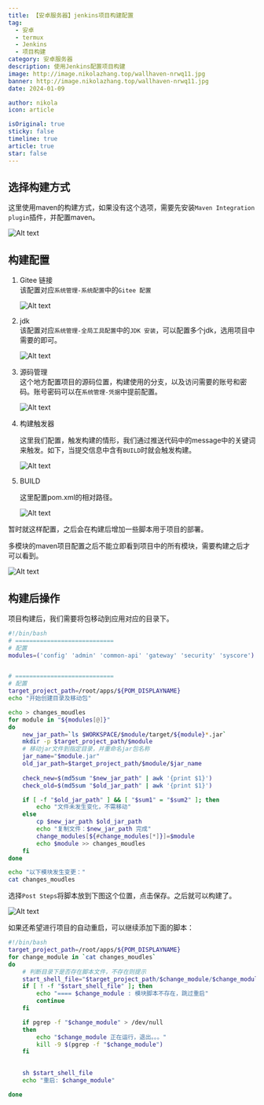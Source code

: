```yaml
---
title: 【安卓服务器】jenkins项目构建配置
tag:
  - 安卓
  - termux
  - Jenkins
  - 项目构建
category: 安卓服务器
description: 使用Jenkins配置项目构建
image: http://image.nikolazhang.top/wallhaven-nrwq11.jpg
banner: http://image.nikolazhang.top/wallhaven-nrwq11.jpg
date: 2024-01-09

author: nikola
icon: article

isOriginal: true
sticky: false
timeline: true
article: true
star: false
---
```


## 选择构建方式

这里使用maven的构建方式，如果没有这个选项，需要先安装`Maven Integration plugin`插件，并配置maven。

![Alt text](images/image-13.png)

## 构建配置

1. Gitee 链接  
    该配置对应`系统管理-系统配置`中的`Gitee 配置`

    ![Alt text](images/image-14.png)

2. jdk  
   该配置对应`系统管理-全局工具配置`中的`JDK 安装`，可以配置多个jdk，选用项目中需要的即可。

    ![Alt text](images/image-15.png)

3. 源码管理  
   这个地方配置项目的源码位置，构建使用的分支，以及访问需要的账号和密码。账号密码可以在`系统管理-凭据`中提前配置。

    ![Alt text](images/image-16.png)

4. 构建触发器

   这里我们配置，触发构建的情形，我们通过推送代码中的message中的关键词来触发。如下，当提交信息中含有`BUILD`时就会触发构建。

    ![Alt text](images/image-17.png)

5. BUILD

   这里配置pom.xml的相对路径。

    ![Alt text](images/image-12.png)

暂时就这样配置，之后会在构建后增加一些脚本用于项目的部署。

多模块的maven项目配置之后不能立即看到项目中的所有模块，需要构建之后才可以看到。

![Alt text](images/image-18.png)

## 构建后操作

项目构建后，我们需要将包移动到应用对应的目录下。

```bash
#!/bin/bash
# ============================
# 配置
modules=('config' 'admin' 'common-api' 'gateway' 'security' 'syscore')


# ============================
# 配置
target_project_path=/root/apps/${POM_DISPLAYNAME}
echo "开始创建目录及移动包"

echo > changes_moudles
for module in "${modules[@]}"
do
    new_jar_path=`ls $WORKSPACE/$module/target/${module}*.jar`
    mkdir -p $target_project_path/$module
    # 移动jar文件到指定目录，并重命名jar包名称
    jar_name="$module.jar"
    old_jar_path=$target_project_path/$module/$jar_name
    
    check_new=$(md5sum "$new_jar_path" | awk '{print $1}')
    check_old=$(md5sum "$old_jar_path" | awk '{print $1}')

    if [ -f "$old_jar_path" ] && [ "$sum1" = "$sum2" ]; then
        echo "文件未发生变化，不需移动"
    else
        cp $new_jar_path $old_jar_path
        echo "复制文件：$new_jar_path 完成"
        change_modules[${#change_modules[*]}]=$module
        echo $module >> changes_moudles 
    fi
done

echo "以下模块发生变更："
cat changes_moudles

```

选择`Post Steps`将脚本放到下图这个位置，点击保存。之后就可以构建了。

![Alt text](images/image-19.png)

如果还希望进行项目的自动重启，可以继续添加下面的脚本：

```bash
#!/bin/bash
target_project_path=/root/apps/${POM_DISPLAYNAME}
for change_module in `cat changes_moudles`
do
    # 判断目录下是否存在脚本文件，不存在则提示
    start_shell_file="$target_project_path/$change_module/$change_module-start.sh"
    if [ ! -f "$start_shell_file" ]; then
        echo "==== $change_module : 模块脚本不存在，跳过重启"
        continue
    fi

    if pgrep -f "$change_module" > /dev/null
    then
        echo "$change_module 正在运行，退出。。。"
        kill -9 $(pgrep -f "$change_module")
    fi

    
    sh $start_shell_file
    echo "重启: $change_module"

done

```
